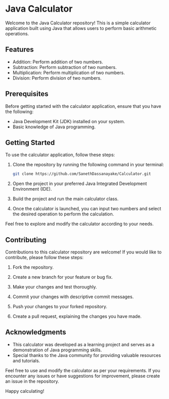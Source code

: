 # Java Calculator

Welcome to the Java Calculator repository! This is a simple calculator application built using Java that allows users to perform basic arithmetic operations.

## Features

- Addition: Perform addition of two numbers.
- Subtraction: Perform subtraction of two numbers.
- Multiplication: Perform multiplication of two numbers.
- Division: Perform division of two numbers.

## Prerequisites

Before getting started with the calculator application, ensure that you have the following:

- Java Development Kit (JDK) installed on your system.
- Basic knowledge of Java programming.

## Getting Started

To use the calculator application, follow these steps:

1. Clone the repository by running the following command in your terminal:

   ```bash
   git clone https://github.com/SanethDassanayake/Calculator.git
   
2. Open the project in your preferred Java Integrated Development Environment (IDE).

3. Build the project and run the main calculator class.

4. Once the calculator is launched, you can input two numbers and select the desired operation to perform the calculation.

Feel free to explore and modify the calculator according to your needs.

## Contributing

Contributions to this calculator repository are welcome! If you would like to contribute, please follow these steps:

1. Fork the repository.

2. Create a new branch for your feature or bug fix.

3. Make your changes and test thoroughly.

4. Commit your changes with descriptive commit messages.

5. Push your changes to your forked repository.

6. Create a pull request, explaining the changes you have made.

##  Acknowledgments
- This calculator was developed as a learning project and serves as a demonstration of Java programming skills.
- Special thanks to the Java community for providing valuable resources and tutorials.
  
Feel free to use and modify the calculator as per your requirements. If you encounter any issues or have suggestions for improvement, please create an issue in the repository.

Happy calculating!
